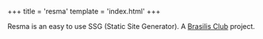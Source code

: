 +++
title = 'resma'
template = 'index.html'
+++

Resma is an easy to use SSG (Static Site Generator).
A <a href="https://brasilis.club/" target="_blank">Brasilis Club</a> project.

